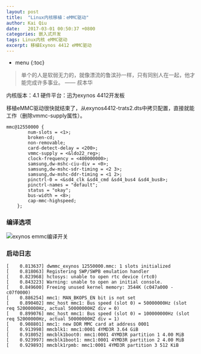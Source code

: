 ```yaml
---
layout: post
title:  "Linux内核移植：eMMC驱动"
author: Kai Qiu
date:   2017-03-01 00:50:37 +0800
categories: 嵌入式开发
tags: Linux内核 eMMC驱动
excerpt: 移植Exynos 4412 eMMC驱动
---
```


* menu
{:toc}

> 单个的人是软弱无力的，就像漂流的鲁滨孙一样，只有同别人在一起，他才能完成许多事业。 —— 叔本华

内核版本：4.1
硬件平台：迅为exynos 4412开发板

移植eMMC驱动很快就结束了，从exynos4412-trats2.dts中拷贝配置，直接就能工作（删除vmmc-supply属性）。

```shell
mmc@12550000 {
		num-slots = <1>;
		broken-cd;
		non-removable;
		card-detect-delay = <200>;
		vmmc-supply = <&ldo22_reg>;
		clock-frequency = <400000000>;
		samsung,dw-mshc-ciu-div = <0>;
		samsung,dw-mshc-sdr-timing = <2 3>;
		samsung,dw-mshc-ddr-timing = <1 2>;
		pinctrl-0 = <&sd4_clk &sd4_cmd &sd4_bus4 &sd4_bus8>;
		pinctrl-names = "default";
		status = "okay";
		bus-width = <8>;
		cap-mmc-highspeed;
	};
```

### 编译选项

![exynos emmc编译开关](https://ooo.0o0.ooo/2017/03/01/58b5aaed79470.png)

### 启动日志

```shell
[    0.813637] dwmmc_exynos 12550000.mmc: 1 slots initialized
[    0.818063] Registering SWP/SWPB emulation handler
[    0.823968] hctosys: unable to open rtc device (rtc0)
[    0.843223] Warning: unable to open an initial console.
[    0.849600] Freeing unused kernel memory: 3544K (c047a000 - c07f0000)
[    0.886254] mmc1: MAN_BKOPS_EN bit is not set
[    0.890402] mmc_host mmc1: Bus speed (slot 0) = 50000000Hz (slot req 52000000Hz, actual 50000000HZ div = 0)
[    0.899076] mmc_host mmc1: Bus speed (slot 0) = 100000000Hz (slot req 52000000Hz, actual 50000000HZ div = 1)
[    0.908801] mmc1: new DDR MMC card at address 0001
[    0.913998] mmcblk1: mmc1:0001 4YMD3R 3.64 GiB 
[    0.918052] mmcblk1boot0: mmc1:0001 4YMD3R partition 1 4.00 MiB
[    0.923997] mmcblk1boot1: mmc1:0001 4YMD3R partition 2 4.00 MiB
[    0.929893] mmcblk1rpmb: mmc1:0001 4YMD3R partition 3 512 KiB
```
